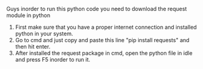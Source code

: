 Guys inorder to run this python code you need to download the request module in python
1. First make sure that you have a proper internet connection and installed python in your system.
2. Go to cmd and just copy and paste this line "pip install requests" and then hit enter.
3. After installed the request package in cmd, open the python file in idle and press F5 inorder to run it.
